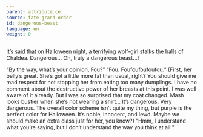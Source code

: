 ```yaml
---
parent: attribute.ce
source: fate-grand-order
id: dangerous-beast
language: en
weight: 0
---
```


It’s said that on Halloween night, a terrifying wolf-girl stalks the halls of Chaldea.
Dangerous…
Oh, truly a dangerous beast…!

“By the way, what’s your opinion, Fou?”
“Fou. Foufoufoufoufou.”
(First, her belly’s great. She’s got a little more fat than usual, right? You should give me mad respect for not stopping her from eating too many dumplings. I have no comment about the destructive power of her breasts at this point. I was well aware of it already. But I was so surprised that my coat changed. Mash looks bustier when she’s not wearing a shirt…
It’s dangerous. Very dangerous. The overall color scheme isn’t quite my thing, but purple is the perfect color for Halloween. It’s noble, innocent, and lewd. Maybe we should make an extra class just for her, you know?)
“Hmm, I understand what you’re saying, but I don’t understand the way you think at all!”
